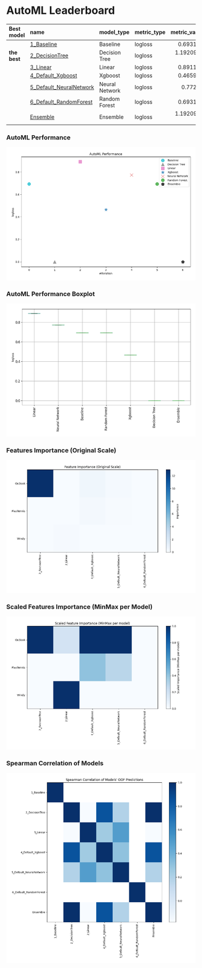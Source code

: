 # AutoML Leaderboard

| Best model   | name                                                         | model_type     | metric_type   |   metric_value |   train_time |
|:-------------|:-------------------------------------------------------------|:---------------|:--------------|---------------:|-------------:|
|              | [1_Baseline](1_Baseline/README.md)                           | Baseline       | logloss       |    0.693147    |         2.56 |
| **the best** | [2_DecisionTree](2_DecisionTree/README.md)                   | Decision Tree  | logloss       |    1.19209e-07 |        12.74 |
|              | [3_Linear](3_Linear/README.md)                               | Linear         | logloss       |    0.891185    |         5.54 |
|              | [4_Default_Xgboost](4_Default_Xgboost/README.md)             | Xgboost        | logloss       |    0.465937    |         3.5  |
|              | [5_Default_NeuralNetwork](5_Default_NeuralNetwork/README.md) | Neural Network | logloss       |    0.77284     |         1.51 |
|              | [6_Default_RandomForest](6_Default_RandomForest/README.md)   | Random Forest  | logloss       |    0.693147    |         4.8  |
|              | [Ensemble](Ensemble/README.md)                               | Ensemble       | logloss       |    1.19209e-07 |         0.47 |

### AutoML Performance
![AutoML Performance](ldb_performance.png)

### AutoML Performance Boxplot
![AutoML Performance Boxplot](ldb_performance_boxplot.png)

### Features Importance (Original Scale)
![features importance across models](features_heatmap.png)



### Scaled Features Importance (MinMax per Model)
![scaled features importance across models](features_heatmap_scaled.png)



### Spearman Correlation of Models
![models spearman correlation](correlation_heatmap.png)

